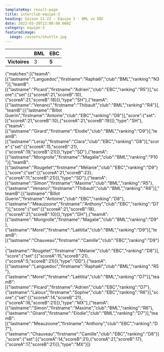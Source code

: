 ```yaml
---
templateKey: result-page
title: interclub-equipe-3
heading: Saison 21-22 - Équipe 3 - BML vs EBC
date: 2022-03-20T12:00:00.000Z
category: equipe-3
featuredimage:
  image: /assets/shuttle.jpg
---
```

|               | BML   | EBC |
| ------------- | ----- | --- |
| **Victoires** | 3 | **5**   |

<scoreboard>{"matches":[{"teamA":[{"lastname":"Languedoc","firstname":"Raphaêl","club":"BML","ranking":"N3"}],"teamB":[{"lastname":"Picard","firstname":"Adrien","club":"EBC","ranking":"R5"}],"score":{"set":[{"scoreA":21,"scoreB":10},{"scoreA":21,"scoreB":18}]},"type":"SH"},{"teamA":[{"lastname":"Venanci","firstname":"Thibault","club":"BML","ranking":"R4"}],"teamB":[{"lastname":"Billot Guerin","firstname":"Antoine","club":"EBC","ranking":"D8"}],"score":{"set":[{"scoreA":21,"scoreB":10},{"scoreA":21,"scoreB":19}]},"type":"SH"},{"teamA":[{"lastname":"Girard","firstname":"Elodie","club":"BML","ranking":"D9"}],"teamB":[{"lastname":"Leray","firstname":"Clara","club":"EBC","ranking":"D8"}],"score":{"set":[{"scoreA":15,"scoreB":21},{"scoreA":19,"scoreB":21}]},"type":"SD"},{"teamA":[{"lastname":"Mongrolle","firstname":"Magalie","club":"BML","ranking":"P10"}],"teamB":[{"lastname":"Rougetet","firstname":"Mélanie","club":"EBC","ranking":"D9"}],"score":{"set":[{"scoreA":21,"scoreB":23},{"scoreA":11,"scoreB":21}]},"type":"SD"},{"teamA":[{"lastname":"Simon","firstname":"Maxime","club":"BML","ranking":"R5"},{"lastname":"Venanci","firstname":"Thibault","club":"BML","ranking":"R6"}],"teamB":[{"lastname":"Billot Guerin","firstname":"Antoine","club":"EBC","ranking":"D8"},{"lastname":"Meauzoone","firstname":"Anthony","club":"EBC","ranking":"D7"}],"score":{"set":[{"scoreA":21,"scoreB":18},{"scoreA":21,"scoreB":10}]},"type":"DH"},{"teamA":[{"lastname":"Mongrolle","firstname":"Magalie","club":"BML","ranking":"D9"},{"lastname":"Morel","firstname":"Laëtitia","club":"BML","ranking":"D9"}],"teamB":[{"lastname":"Chauveau","firstname":"Camille","club":"EBC","ranking":"D9"},{"lastname":"Rougetet","firstname":"Mélanie","club":"EBC","ranking":"D8"}],"score":{"set":[{"scoreA":15,"scoreB":21},{"scoreA":5,"scoreB":21}]},"type":"DD"},{"teamA":[{"lastname":"Languedoc","firstname":"Raphaêl","club":"BML","ranking":"R5"},{"lastname":"Morel","firstname":"Laëtitia","club":"BML","ranking":"D7"}],"teamB":[{"lastname":"Picard","firstname":"Adrien","club":"EBC","ranking":"D7"},{"lastname":"Laloux","firstname":"Sophie","club":"EBC","ranking":"R6"}],"score":{"set":[{"scoreA":14,"scoreB":21},{"scoreA":16,"scoreB":21}]},"type":"MX"},{"teamA":[{"lastname":"Simon","firstname":"Maxime","club":"BML","ranking":"R6"},{"lastname":"Girard","firstname":"Elodie","club":"BML","ranking":"D7"}],"teamB":[{"lastname":"Meauzoone","firstname":"Anthony","club":"EBC","ranking":"D7"},{"lastname":"Chauveau","firstname":"Camille","club":"EBC","ranking":"D8"}],"score":{"set":[{"scoreA":14,"scoreB":21},{"scoreA":21,"scoreB":17},{"scoreA":17,"scoreB":21}]},"type":"MX"}]}</scoreboard>